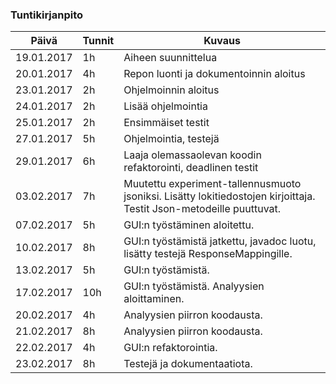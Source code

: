 ### Tuntikirjanpito
Päivä | Tunnit | Kuvaus
--------------- | ----- | ------
19.01.2017 | 1h | Aiheen suunnittelua
20.01.2017 | 4h | Repon luonti ja dokumentoinnin aloitus
23.01.2017 | 2h | Ohjelmoinnin aloitus
24.01.2017 | 2h | Lisää ohjelmointia
25.01.2017 | 2h | Ensimmäiset testit
27.01.2017 | 5h | Ohjelmointia, testejä
29.01.2017 | 6h | Laaja olemassaolevan koodin refaktorointi, deadlinen testit
03.02.2017 | 7h | Muutettu experiment-tallennusmuoto jsoniksi. Lisätty lokitiedostojen kirjoittaja. Testit Json-metodeille puuttuvat.
07.02.2017 | 5h | GUI:n työstäminen aloitettu.
10.02.2017 | 8h | GUI:n työstämistä jatkettu, javadoc luotu, lisätty testejä ResponseMappingille.
13.02.2017 | 5h | GUI:n työstämistä.
17.02.2017 | 10h | GUI:n työstämistä. Analyysien aloittaminen.
20.02.2017 | 4h | Analyysien piirron koodausta.
21.02.2017 | 8h | Analyysien piirron koodausta.
22.02.2017 | 4h | GUI:n refaktorointia.
23.02.2017 | 8h | Testejä ja dokumentaatiota.
